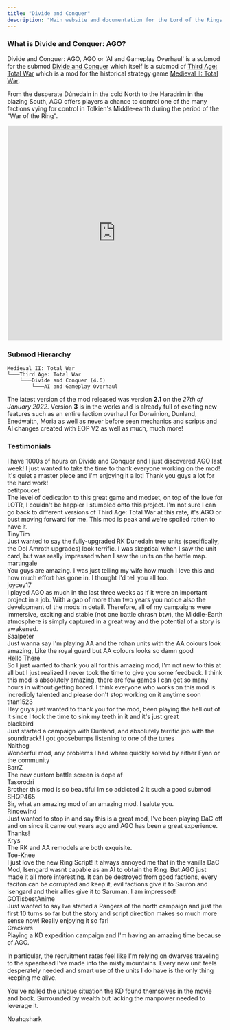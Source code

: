 ```yaml
---
title: "Divide and Conquer"
description: "Main website and documentation for the Lord of the Rings mod 'Divide and Conquer: AI and Gameplay Overhaul'. Includes a 3D model viewer, screenshot gallery, download/install instructions and a full feature set page."
---
```


### What is Divide and Conquer: AGO?
Divide and Conquer: AGO, AGO or 'AI and Gameplay Overhaul' is a submod for the submod [Divide and Conquer](https://www.moddb.com/mods/divide-and-conquer) which itself is a submod of [Third Age: Total War](https://www.moddb.com/mods/third-age-total-war) which is a mod for the historical strategy game [Medieval II: Total War](https://store.steampowered.com/app/4700/Total_War_MEDIEVAL_II__Definitive_Edition/).

From the desperate Dúnedain in the cold North to the Haradrim in the blazing South, AGO offers players a chance to control one of the many factions vying for control in Tolkien's Middle-earth during the period of the "War of the Ring".

<div style="text-align: center" class="download-embed">
    <iframe allow="fullscreen;" frameborder="0" width="500" height="500"
    src="https://www.youtube.com/embed/6Q70-nGT_fw?si=mg9u2uP72md7npnv">
    </iframe>
</div>

### Submod Hierarchy
```
Medieval II: Total War
└───Third Age: Total War
    └───Divide and Conquer (4.6)
        └───AI and Gameplay Overhaul
```
The latest version of the mod released was version **2.1** on the *27th of January 2022*. Version **3** is in the works and is already full of exciting new features such as an entire faction overhaul for Dorwinion, Dunland, Enedwaith, Moria as well as never before seen mechanics and scripts and AI changes created with EOP V2 as well as much, much more!

<div class="testimonials">

### Testimonials

<div class="speechbubble">
 I have 1000s of hours on Divide and Conquer and I just discovered AGO last week! I just wanted to take the time to thank everyone working on the mod! It's quiet a master piece and i'm enjoying it a lot! Thank you guys a lot for the hard work!
<div class="username">
petitpoucet
</div>
</div>

<div class="speechbubble">
The level of dedication to this great game and modset, on top of the love for LOTR, I couldn't be happier I stumbled onto this project. I'm not sure I can go back to different versions of Third Age: Total War at this rate, it's AGO or bust moving forward for me. This mod is peak and we're spoiled rotten to have it. 
<div class="username">
TinyTim
</div>
</div>

<div class="speechbubble">
Just wanted to say the fully-upgraded RK Dunedain tree units (specifically, the Dol Amroth upgrades) look terrific. I was skeptical when I saw the unit card, but was really impressed when I saw the units on the battle map.
<div class="username">
martingale
</div>
</div>

<div class="speechbubble">
You guys are amazing. I was just telling my wife how much I love this and how much effort has gone in. I thought I'd tell you all too.
<div class="username">
joycey17
</div>
</div>

<div class="speechbubble">
I played AGO as much in the last three weeks as if it were an important project in a job. With a gap of more than two years you notice also the development of the mods in detail. Therefore, all of my campaigns were immersive, exciting and stable  (not one battle chrash btw), the Middle-Earth atmosphere is simply captured in a great way and the potential of a story is awakened.
<div class="username">
Saalpeter
</div>
</div>

<div class="speechbubble">
Just wanna say I'm playing AA and the rohan units with the AA colours look amazing, Like the royal guard but AA colours looks so damn good
<div class="username">
Hello There
</div>
</div>

<div class="speechbubble">
So I just wanted to thank you all for this amazing mod, I'm not new to this at all but I just realized I never took the time to give you some feedback. I think this mod is absolutely amazing, there are few games I can get so many hours in without getting bored. I think everyone who works on this mod is incredibly talented and please don't stop working on it anytime soon
<div class="username">
titan1523
</div>
</div>

<div class="speechbubble">
Hey guys  just wanted to thank you  for the mod, been playing the hell out of it since I took the time to sink my teeth in it and it's just great
<div class="username">
blackbird
</div>
</div>

<div class="speechbubble">
Just started a campaign with Dunland, and absolutely terrific job with the soundtrack! I got goosebumps listening to one of the tunes
<div class="username">
Naitheg
</div>
</div>

<div class="speechbubble">
Wonderful mod, any problems I had where quickly solved by either Fynn or the community
<div class="username">
BarrZ
</div>
</div>

<div class="speechbubble">
The new custom battle screen is dope af
<div class="username">
Tasorodri
</div>
</div>

<div class="speechbubble">
Brother this mod is so beautiful Im so addicted 2 it such a good submod
<div class="username">
SHQP465
</div>
</div>

<div class="speechbubble">
Sir, what an amazing mod of an amazing mod. I salute you.
<div class="username">
Rincewind
</div>
</div>

<div class="speechbubble">
Just wanted to stop in and say this is a great mod, I've been playing DaC off and on since it came out years ago and AGO has been a great experience. Thanks!
<div class="username">
Krys
</div>
</div>

<div class="speechbubble">
The RK and AA remodels are both exquisite.
<div class="username">
Toe-Knee
</div>
</div>

<div class="speechbubble">
I just love the new Ring Script! It always annoyed me that in the vanilla DaC Mod, Isengard wasnt capable as an AI to obtain the Ring. But AGO just made it all more interesting. It can be destroyed from good factions, every faciton can be corrupted and keep it, evil factions give it to Sauron and isengard and their allies give it to Saruman. I am impressed!
<div class="username">
GOTisbestAnime
</div>
</div>

<div class="speechbubble">
Just wanted to say Ive started a Rangers of the north campaign and just the first 10 turns so far but the story and script direction makes so much more sense now! Really enjoying it so far!
<div class="username">
Crackers
</div>
</div>

<div class="speechbubble">
Playing a KD expedition campaign and I'm having an amazing time because of AGO.

In particular, the recruitment rates feel like I'm relying on dwarves traveling to the spearhead I've made into the misty mountains. Every new unit feels desperately needed and smart use of the units I do have is the only thing keeping me alive.

You've nailed the unique situation the KD found themselves in the movie and book. Surrounded by wealth but lacking the manpower needed to leverage it. 
<div class="username">
Noahqshark
</div>
</div>

</div>